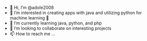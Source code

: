 - 👋 Hi, I’m @adole2008
- 👀 I’m interested in creating apps with java and utilizing python for machine learning 👀
- 🌱 I’m currently learning java, python, and php
- 💞️ I’m looking to collaborate on interesting projects
- 📫 How to reach me ...

<!---
adole2008/adole2008 is a ✨ special ✨ repository because its `README.md` (this file) appears on your GitHub profile.
You can click the Preview link to take a look at your changes.
--->
